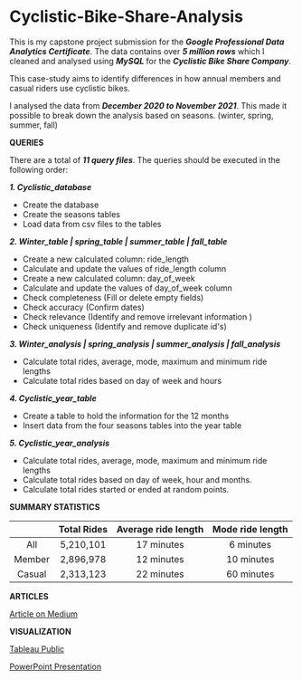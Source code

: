 # Cyclistic-Bike-Share-Analysis
This is my capstone project submission for the ***Google Professional Data Analytics Certificate***. 
The data contains over ***5 million rows*** which I cleaned and analysed using ***MySQL*** for the ***Cyclistic Bike Share Company***.

This case-study aims to identify differences in how annual members and casual riders use cyclistic bikes. 

I analysed the data from ***December 2020 to November 2021***. This made it possible to break down the analysis based on seasons. (winter, spring, summer, fall)

**QUERIES**

There are a total of ***11 query files***. The queries should be executed in the following order:

***1. Cyclistic_database***
- Create the database
- Create the seasons tables
- Load data from csv files to the tables

***2. Winter_table | spring_table | summer_table | fall_table***
- Create a new calculated column: ride_length
- Calculate and update the values of ride_length column
- Create a new calculated column: day_of_week 
- Calculate and update the values of day_of_week column
- Check completeness (Fill or delete empty fields)
- Check accuracy (Confirm dates)
- Check relevance (Identify and remove irrelevant information )
- Check uniqueness (Identify and remove duplicate id's) 
		
***3. Winter_analysis | spring_analysis | summer_analysis | fall_analysis***
- Calculate total rides, average, mode, maximum and minimum ride lengths 
- Calculate total rides based on day of week and hours
	
***4. Cyclistic_year_table***
- Create a table to hold the information for the 12 months
- Insert data from the four seasons tables into the year table
		
***5. Cyclistic_year_analysis***
- Calculate total rides, average, mode, maximum and minimum ride lengths 
- Calculate total rides based on day of week, hour and months. 
- Calculate total rides started or ended at random points. 

**SUMMARY STATISTICS**

|                          |    Total Rides   | Average ride length |   Mode ride length  |
| :-----------------:| :-----------------:|:-------------------------: | :------------------------:|
|            All          |   5,210,101    |       17 minutes        |       6 minutes          |
|       Member    |   2,896,978    |       12 minutes        |       10 minutes        |
|        Casual       |   2,313,123    |       22 minutes        |        60 minutes       |

	
**ARTICLES** 

[Article on Medium](https://bit.ly/3SogS1R)

**VISUALIZATION**

[Tableau Public](https://tabsoft.co/3SpGYSv!)

[PowerPoint Presentation](https://1drv.ms/p/s!AtqTV_z531JVgkHkZaCwTXvj0X3q?e=hsErLm)
